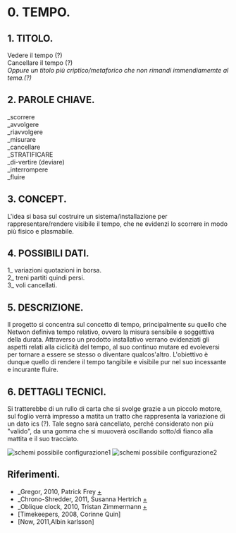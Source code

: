 # 0. TEMPO.

## 1. TITOLO.
Vedere il tempo (?)  
Cancellare il tempo (?)  
_Oppure un titolo più criptico/metaforico 
che non rimandi immendiamemte al tema.(?)_

## 2. PAROLE CHIAVE.
_scorrere  
_avvolgere  
_riavvolgere  
_misurare   
_cancellare  
_STRATIFICARE  
_di-vertire (deviare)  
_interrompere  
_fluire  

## 3. CONCEPT.
L'idea si basa sul costruire un sistema/installazione per rappresentare/rendere visibile il tempo, che ne evidenzi lo scorrere in modo più fisico e plasmabile. 

## 4. POSSIBILI DATI.
1_ variazioni quotazioni in borsa.  
2_ treni partiti quindi persi.  
3_ voli cancellati. 

## 5. DESCRIZIONE.
Il progetto si concentra sul concetto di tempo, principalmente su quello che Netwon definiva tempo relativo, ovvero la misura sensibile e soggettiva della durata. Attraverso un prodotto installativo verrano evidenziati gli aspetti relati alla ciclicità del tempo, al suo continuo mutare ed evoleversi per tornare a essere se stesso o diventare qualcos'altro.
L'obiettivo è dunque quello di rendere il tempo tangibile e visibile pur nel suo incessante e incurante fluire.

## 6. DETTAGLI TECNICI.
Si tratterebbe di un rullo di carta che si svolge grazie a un piccolo motore, sul foglio verrà impresso a matita un tratto che rappresenta la variazione di un dato ics (?). Tale segno sarà cancellato, perché considerato non più "valido", da una gomma che si muuoverà oscillando sotto/di fianco alla mattita e il suo tracciato.

![schemi possibile configurazione1](http://i.imgur.com/WCQ0H38.jpg)  ![schemi 
possibile configurazione2](http://i.imgur.com/Lghm3R6.jpg)


## Riferimenti.

- _Gregor, 2010, Patrick Frey
[+](http://www.patrick-frey.com/portfolio/product-design-calendar-gregor-details/)
- _Chrono-Shredder, 2011, Susanna Hertrich
[+](http://www.susannahertrich.com/art/chronoshredder.shtml)
- _Oblique clock, 2010, Tristan Zimmermann
[+](http://mocoloco.com/oblique-clock-by-tristan-zimmermann/)
- [Timekeepers, 2008, Corinne Quin]
- [Now, 2011,Albin karlsson]
